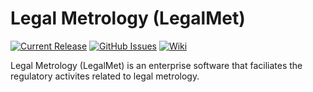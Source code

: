 # Legal Metrology (LegalMet)

[![Current Release](https://img.shields.io/badge/release-latest-green.svg)](https://github.com/DPBandA/legal-metrology/releases/latest)
[![GitHub Issues](https://img.shields.io/github/issues/dpbanda/legal-metrology.svg)](https://github.com/dpbanda/legal-metrology/issues)
[![Wiki](https://img.shields.io/badge/documentation-wiki-green.svg)](https://github.com/DPBandA/legal-metrology/wiki)

Legal Metrology (LegalMet) is an enterprise software that faciliates the regulatory activites related to legal metrology.
